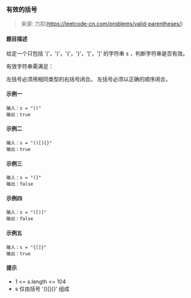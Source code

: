 ### 有效的括号
> 来源: 力扣(https://leetcode-cn.com/problems/valid-parentheses/)

#### 题目描述
给定一个只包括 '('，')'，'{'，'}'，'['，']' 的字符串 s ，判断字符串是否有效。

有效字符串需满足：

左括号必须用相同类型的右括号闭合。
左括号必须以正确的顺序闭合。

#### 示例一
```
输入：s = "()"
输出：true
```

#### 示例二
```
输入：s = "()[]{}"
输出：true
```

#### 示例三
```
输入：s = "(]"
输出：false
```

#### 示例四
```
输入：s = "([)]"
输出：false
```

#### 示例五
```
输入：s = "{[]}"
输出：true
```

#### 提示
- 1 <= s.length <= 104
- s 仅由括号 '()[]{}' 组成